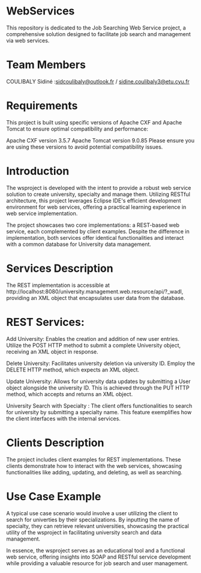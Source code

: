 # WebServices
This repository is dedicated to the Job Searching Web Service project, a comprehensive solution designed to facilitate job search and management via web services.

# Team Members
COULIBALY Sidiné :sidcoulibaly@outlook.fr / sidine.coulibaly3@etu.cyu.fr
# Requirements
This project is built using specific versions of Apache CXF and Apache Tomcat to ensure optimal compatibility and performance:

Apache CXF version 3.5.7
Apache Tomcat version 9.0.85
Please ensure you are using these versions to avoid potential compatibility issues.

# Introduction
The wsproject is developed with the intent to provide a robust web service solution to create university, specialty and manage them. Utilizing RESTful architecture, this project leverages Eclipse IDE's efficient development environment for web services, offering a practical learning experience in web service implementation.

The project showcases two core implementations: a REST-based web service, each complemented by client examples. Despite the difference in implementation, both services offer identical functionalities and interact with a common database for University data management.

# Services Description
The REST implementation is accessible at http://localhost:8080/university.management.web.resource/api/?_wadl, providing an XML object that encapsulates user data from the database.

# REST Services:
Add University: Enables the creation and addition of new user entries. Utilize the POST HTTP method to submit a complete University object, receiving an XML object in response.

Delete University: Facilitates university deletion via university ID. Employ the DELETE HTTP method, which expects an XML object.

Update University: Allows for university data updates by submitting a User object alongside the university ID. This is achieved through the PUT HTTP method, which accepts and returns an XML object.

University Search with Specialty : The client offers functionalities to search for university by submitting a specialty name. This feature exemplifies how the client interfaces with the internal services.

# Clients Description
The project includes client examples for REST implementations. These clients demonstrate how to interact with the web services, showcasing functionalities like adding, updating, and deleting, as well as searching. 

# Use Case Example
A typical use case scenario would involve a user utilizing the client to search for univerties by their specializations. By inputting the name of specialty, they can retrieve relevant universities, showcasing the practical utility of the wsproject in facilitating university search and data management.

In essence, the wsproject serves as an educational tool and a functional web service, offering insights into SOAP and RESTful service development while providing a valuable resource for job search and user management.


